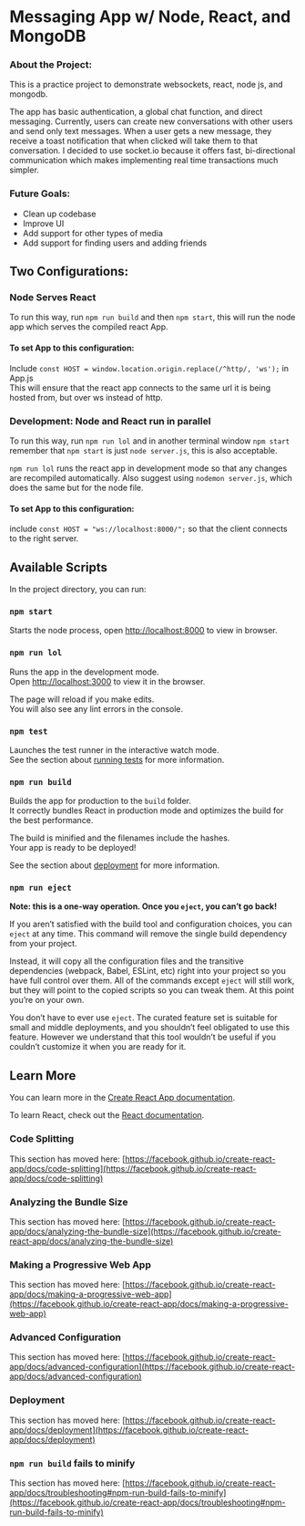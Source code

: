 # Messaging App w/ Node, React, and MongoDB

### About the Project:
This is a practice project to demonstrate websockets, react, node js, and mongodb.

The app has basic authentication, a global chat function, and direct messaging.  Currently, users can create new conversations with other users and send only text messages.  When a user gets a new message, they receive a toast notification that when clicked will take them to that conversation.  I decided to use socket.io because it offers fast, bi-directional communication which makes implementing real time transactions much simpler.

### Future Goals:
* Clean up codebase
* Improve UI
* Add support for other types of media
* Add support for finding users and adding friends
## Two Configurations:

### Node Serves React

To run this way, run `npm run build` and then `npm start`, this will run the node \
app which serves the compiled react App.

#### To set App to this configuration:
Include `const HOST = window.location.origin.replace(/^http/, 'ws');` in App.js \
This will ensure that the react app connects to the same url it is being hosted from, but over ws instead of http.

### Development: Node and React run in parallel
To run this way, run `npm run lol` and in another terminal window `npm start`
remember that `npm start` is just  `node server.js`, this is also acceptable.

`npm run lol` runs the react app in development mode so that any changes are recompiled automatically.
Also suggest using `nodemon server.js`, which does the same but for the node file.

#### To set App to this configuration:
include `const HOST = "ws://localhost:8000/";` so that the client connects to the right server.


## Available Scripts

In the project directory, you can run:
### `npm start`
Starts the node process, open [http://localhost:8000](http://localhost:8000) to view in browser.
### `npm run lol`

Runs the app in the development mode.\
Open [http://localhost:3000](http://localhost:3000) to view it in the browser.

The page will reload if you make edits.\
You will also see any lint errors in the console.

### `npm test`

Launches the test runner in the interactive watch mode.\
See the section about [running tests](https://facebook.github.io/create-react-app/docs/running-tests) for more information.

### `npm run build`

Builds the app for production to the `build` folder.\
It correctly bundles React in production mode and optimizes the build for the best performance.

The build is minified and the filenames include the hashes.\
Your app is ready to be deployed!

See the section about [deployment](https://facebook.github.io/create-react-app/docs/deployment) for more information.

### `npm run eject`

**Note: this is a one-way operation. Once you `eject`, you can’t go back!**

If you aren’t satisfied with the build tool and configuration choices, you can `eject` at any time. This command will remove the single build dependency from your project.

Instead, it will copy all the configuration files and the transitive dependencies (webpack, Babel, ESLint, etc) right into your project so you have full control over them. All of the commands except `eject` will still work, but they will point to the copied scripts so you can tweak them. At this point you’re on your own.

You don’t have to ever use `eject`. The curated feature set is suitable for small and middle deployments, and you shouldn’t feel obligated to use this feature. However we understand that this tool wouldn’t be useful if you couldn’t customize it when you are ready for it.

## Learn More

You can learn more in the [Create React App documentation](https://facebook.github.io/create-react-app/docs/getting-started).

To learn React, check out the [React documentation](https://reactjs.org/).

### Code Splitting

This section has moved here: [https://facebook.github.io/create-react-app/docs/code-splitting](https://facebook.github.io/create-react-app/docs/code-splitting)

### Analyzing the Bundle Size

This section has moved here: [https://facebook.github.io/create-react-app/docs/analyzing-the-bundle-size](https://facebook.github.io/create-react-app/docs/analyzing-the-bundle-size)

### Making a Progressive Web App

This section has moved here: [https://facebook.github.io/create-react-app/docs/making-a-progressive-web-app](https://facebook.github.io/create-react-app/docs/making-a-progressive-web-app)

### Advanced Configuration

This section has moved here: [https://facebook.github.io/create-react-app/docs/advanced-configuration](https://facebook.github.io/create-react-app/docs/advanced-configuration)

### Deployment

This section has moved here: [https://facebook.github.io/create-react-app/docs/deployment](https://facebook.github.io/create-react-app/docs/deployment)

### `npm run build` fails to minify

This section has moved here: [https://facebook.github.io/create-react-app/docs/troubleshooting#npm-run-build-fails-to-minify](https://facebook.github.io/create-react-app/docs/troubleshooting#npm-run-build-fails-to-minify)
